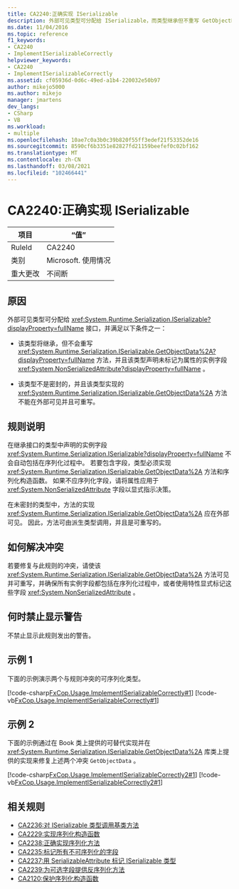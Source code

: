 ```yaml
---
title: CA2240:正确实现 ISerializable
description: 外部可见类型可分配给 ISerializable，而类型继承但不重写 GetObjectData，并且该类型声明未标记为 System.nonserializedattribute 特性的实例字段;或者，该类型不是密封的，并且该类型实现的 GetObjectData 方法不能在外部可见且不可重写。
ms.date: 11/04/2016
ms.topic: reference
f1_keywords:
- CA2240
- ImplementISerializableCorrectly
helpviewer_keywords:
- CA2240
- ImplementISerializableCorrectly
ms.assetid: cf05936d-0d6c-49ed-a1b4-220032e50b97
author: mikejo5000
ms.author: mikejo
manager: jmartens
dev_langs:
- CSharp
- VB
ms.workload:
- multiple
ms.openlocfilehash: 10ae7c0a3b0c39b820f55ff3edef21f53352de16
ms.sourcegitcommit: 8590cf6b3351e82827fd21159beefef0c02bf162
ms.translationtype: MT
ms.contentlocale: zh-CN
ms.lasthandoff: 03/08/2021
ms.locfileid: "102466441"
---
```

# <a name="ca2240-implement-iserializable-correctly"></a>CA2240:正确实现 ISerializable

|项目|“值”|
|-|-|
|RuleId|CA2240|
|类别|Microsoft. 使用情况|
|重大更改|不间断|

## <a name="cause"></a>原因

外部可见类型可分配给 <xref:System.Runtime.Serialization.ISerializable?displayProperty=fullName> 接口，并满足以下条件之一：

- 该类型将继承，但不会重写 <xref:System.Runtime.Serialization.ISerializable.GetObjectData%2A?displayProperty=fullName> 方法，并且该类型声明未标记为属性的实例字段 <xref:System.NonSerializedAttribute?displayProperty=fullName> 。

- 该类型不是密封的，并且该类型实现的 <xref:System.Runtime.Serialization.ISerializable.GetObjectData%2A> 方法不能在外部可见并且可重写。

## <a name="rule-description"></a>规则说明
在继承接口的类型中声明的实例字段 <xref:System.Runtime.Serialization.ISerializable?displayProperty=fullName> 不会自动包括在序列化过程中。 若要包含字段，类型必须实现 <xref:System.Runtime.Serialization.ISerializable.GetObjectData%2A> 方法和序列化构造函数。 如果不应序列化字段，请将属性应用于 <xref:System.NonSerializedAttribute> 字段以显式指示决策。

在未密封的类型中，方法的实现 <xref:System.Runtime.Serialization.ISerializable.GetObjectData%2A> 应在外部可见。 因此，方法可由派生类型调用，并且是可重写的。

## <a name="how-to-fix-violations"></a>如何解决冲突
若要修复与此规则的冲突，请使该 <xref:System.Runtime.Serialization.ISerializable.GetObjectData%2A> 方法可见并可重写，并确保所有实例字段都包括在序列化过程中，或者使用特性显式标记这些字段 <xref:System.NonSerializedAttribute> 。

## <a name="when-to-suppress-warnings"></a>何时禁止显示警告
不禁止显示此规则发出的警告。

## <a name="example-1"></a>示例 1
下面的示例演示两个与规则冲突的可序列化类型。

[!code-csharp[FxCop.Usage.ImplementISerializableCorrectly#1](../code-quality/codesnippet/CSharp/ca2240-implement-iserializable-correctly_1.cs)]
[!code-vb[FxCop.Usage.ImplementISerializableCorrectly#1](../code-quality/codesnippet/VisualBasic/ca2240-implement-iserializable-correctly_1.vb)]

## <a name="example-2"></a>示例 2
下面的示例通过在 Book 类上提供的可替代实现并在 <xref:System.Runtime.Serialization.ISerializable.GetObjectData%2A> 库类上提供的实现来修复上述两个冲突 `GetObjectData` 。

[!code-csharp[FxCop.Usage.ImplementISerializableCorrectly2#1](../code-quality/codesnippet/CSharp/ca2240-implement-iserializable-correctly_2.cs)]
[!code-vb[FxCop.Usage.ImplementISerializableCorrectly2#1](../code-quality/codesnippet/VisualBasic/ca2240-implement-iserializable-correctly_2.vb)]

## <a name="related-rules"></a>相关规则

- [CA2236:对 ISerializable 类型调用基类方法](../code-quality/ca2236.md)
- [CA2229:实现序列化构造函数](/dotnet/fundamentals/code-analysis/quality-rules/ca2229)
- [CA2238:正确实现序列化方法](../code-quality/ca2238.md)
- [CA2235:标记所有不可序列化的字段](/dotnet/fundamentals/code-analysis/quality-rules/ca2235)
- [CA2237:用 SerializableAttribute 标记 ISerializable 类型](/dotnet/fundamentals/code-analysis/quality-rules/ca2237)
- [CA2239:为可选字段提供反序列化方法](../code-quality/ca2239.md)
- [CA2120:保护序列化构造函数](../code-quality/ca2120.md)
